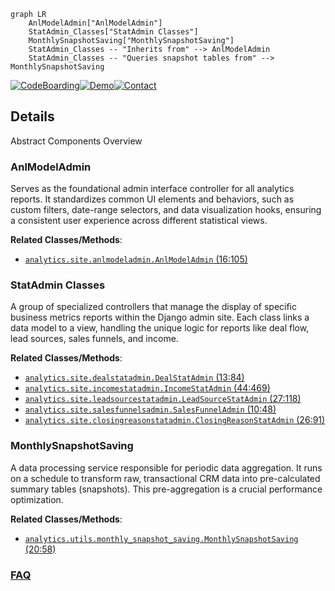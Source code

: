 ```mermaid
graph LR
    AnlModelAdmin["AnlModelAdmin"]
    StatAdmin_Classes["StatAdmin Classes"]
    MonthlySnapshotSaving["MonthlySnapshotSaving"]
    StatAdmin_Classes -- "Inherits from" --> AnlModelAdmin
    StatAdmin_Classes -- "Queries snapshot tables from" --> MonthlySnapshotSaving
```

[![CodeBoarding](https://img.shields.io/badge/Generated%20by-CodeBoarding-9cf?style=flat-square)](https://github.com/CodeBoarding/GeneratedOnBoardings)[![Demo](https://img.shields.io/badge/Try%20our-Demo-blue?style=flat-square)](https://www.codeboarding.org/demo)[![Contact](https://img.shields.io/badge/Contact%20us%20-%20contact@codeboarding.org-lightgrey?style=flat-square)](mailto:contact@codeboarding.org)

## Details

Abstract Components Overview

### AnlModelAdmin
Serves as the foundational admin interface controller for all analytics reports. It standardizes common UI elements and behaviors, such as custom filters, date-range selectors, and data visualization hooks, ensuring a consistent user experience across different statistical views.


**Related Classes/Methods**:

- <a href="https://github.com/DjangoCRM/django-crm/blob/main/analytics/site/anlmodeladmin.py#L16-L105" target="_blank" rel="noopener noreferrer">`analytics.site.anlmodeladmin.AnlModelAdmin` (16:105)</a>


### StatAdmin Classes
A group of specialized controllers that manage the display of specific business metrics reports within the Django admin site. Each class links a data model to a view, handling the unique logic for reports like deal flow, lead sources, sales funnels, and income.


**Related Classes/Methods**:

- <a href="https://github.com/DjangoCRM/django-crm/blob/main/analytics/site/dealstatadmin.py#L13-L84" target="_blank" rel="noopener noreferrer">`analytics.site.dealstatadmin.DealStatAdmin` (13:84)</a>
- <a href="https://github.com/DjangoCRM/django-crm/blob/main/analytics/site/incomestatadmin.py#L44-L469" target="_blank" rel="noopener noreferrer">`analytics.site.incomestatadmin.IncomeStatAdmin` (44:469)</a>
- <a href="https://github.com/DjangoCRM/django-crm/blob/main/analytics/site/leadsourcestatadmin.py#L27-L118" target="_blank" rel="noopener noreferrer">`analytics.site.leadsourcestatadmin.LeadSourceStatAdmin` (27:118)</a>
- <a href="https://github.com/DjangoCRM/django-crm/blob/main/analytics/site/salesfunnelsadmin.py#L10-L48" target="_blank" rel="noopener noreferrer">`analytics.site.salesfunnelsadmin.SalesFunnelAdmin` (10:48)</a>
- <a href="https://github.com/DjangoCRM/django-crm/blob/main/analytics/site/closingreasonstatadmin.py#L26-L91" target="_blank" rel="noopener noreferrer">`analytics.site.closingreasonstatadmin.ClosingReasonStatAdmin` (26:91)</a>


### MonthlySnapshotSaving
A data processing service responsible for periodic data aggregation. It runs on a schedule to transform raw, transactional CRM data into pre-calculated summary tables (snapshots). This pre-aggregation is a crucial performance optimization.


**Related Classes/Methods**:

- <a href="https://github.com/DjangoCRM/django-crm/blob/main/analytics/utils/monthly_snapshot_saving.py#L20-L58" target="_blank" rel="noopener noreferrer">`analytics.utils.monthly_snapshot_saving.MonthlySnapshotSaving` (20:58)</a>




### [FAQ](https://github.com/CodeBoarding/GeneratedOnBoardings/tree/main?tab=readme-ov-file#faq)